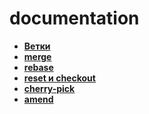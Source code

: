 # documentation


* **<a href="./pages/branches/readme.md">Ветки</a>**
* **<a href="./pages/merge/readme.md">merge</a>**
* **<a href="./pages/rebase/readme.md">rebase</a>**
* **<a href="./pages/reset-checkout/readme.md">reset и checkout</a>**
* **<a href="./pages/cherry-pick/readme.md">cherry-pick</a>**
* **<a href="./pages/amend/readme.md">amend</a>**


